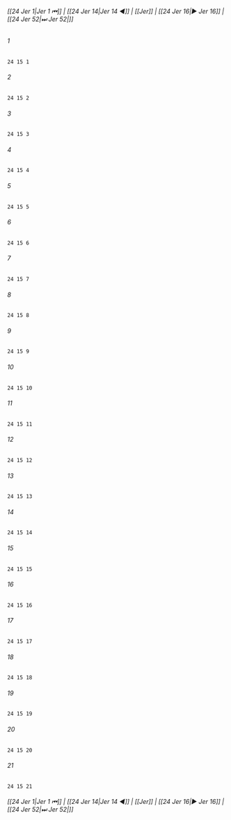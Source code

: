 
###### [[24 Jer 1|Jer 1 ⏮]] | [[24 Jer 14|Jer 14 ◀]] | [[Jer]] | [[24 Jer 16|▶ Jer 16]] | [[24 Jer 52|⏭ Jer 52|]]

###### 1
``` verse
24 15 1 
```
###### 2
``` verse
24 15 2 
```
###### 3
``` verse
24 15 3 
```
###### 4
``` verse
24 15 4 
```
###### 5
``` verse
24 15 5 
```
###### 6
``` verse
24 15 6 
```
###### 7
``` verse
24 15 7 
```
###### 8
``` verse
24 15 8 
```
###### 9
``` verse
24 15 9 
```
###### 10
``` verse
24 15 10 
```
###### 11
``` verse
24 15 11 
```
###### 12
``` verse
24 15 12 
```
###### 13
``` verse
24 15 13 
```
###### 14
``` verse
24 15 14 
```
###### 15
``` verse
24 15 15 
```
###### 16
``` verse
24 15 16 
```
###### 17
``` verse
24 15 17 
```
###### 18
``` verse
24 15 18 
```
###### 19
``` verse
24 15 19 
```
###### 20
``` verse
24 15 20 
```
###### 21
``` verse
24 15 21 
```

###### [[24 Jer 1|Jer 1 ⏮]] | [[24 Jer 14|Jer 14 ◀]] | [[Jer]] | [[24 Jer 16|▶ Jer 16]] | [[24 Jer 52|⏭ Jer 52|]]

